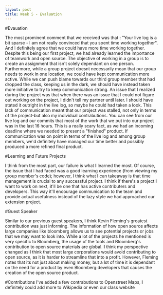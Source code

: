 ```yaml
---
layout: post
title: Week 5 - Evaluation
---
```


#Evauation

The most prominent comment that we received was that : "Your live log is a bit sparse - I am not really convinced that you spent time working together". And I definitely agree that we could have more time working together. Despite this being our first project, we had already learned the importance of teamwork and open source. The objective of working in a group is to create an assignment that isn't solely dependant on one person. Furthermore, while a group project doesnt necessarily mean that our group needs to work in one location, we could have kept communication more active. While we can push blame towards our third group member that had dropped the class, keeping us in the dark, we should have instead taken more initiative to try to keep communication strong. An issue that I realized during the project was that when there was an issue that I could not figure out working on the project, I didn't tell my partner until later. I should have stated it outright in the live log, so maybe he could had taken a look. This lack of communication meant that our project was stalled, not only in terms of the project-but also my individual contrabutions. You can see from our live log and our commits that most of the work that we put into our project was in the last 16 hours. This is a really scary fact, as we had an incoming deadline where we needed to present a "finished" product. If communication was on point in terms of the live log and among group members, we'd definitely have managed our time better and possibly produced a more refined final product. 

#Learning and Future Projects

I think from the most part, our failure is what I learned the most. Of course, the issue that I had faced was a good learning experience (from viewing my group member's code); however, I think what I can takeaway is that time management is crucial to any successful project. I think if there's a project I want to work on next, it'll be one that has active contributers and developers. This way it'll encourage communication to the team and provide actual usefulness instead of the lazy style we had approached our extension project.

#Guest Speaker

Similar to our previous guest speakers, I think Kevin Fleming's greatest contribution was just informing. The information of how open source affects large companies like bloomberg allows us to see potential projects or jobs that we may want to look into. While a lot of the projects he mentioned is very specific to Bloomberg, the usage of the tools and Bloomberg's contribution to open source materials are global. I think my perspective changed as I think that most large corporations would avoid contributing to open source, as it is harder to streamline that into a profit. However, Fleming notes that its not just about making money, but a lot of time it is dependant on the need for a product by even Bloomberg developers that causes the creation of the open source product. 

#Contributions 
I've added a few contrabutions to Openstreet Maps, I definitely could add more to Wikipedia or even our class website 


